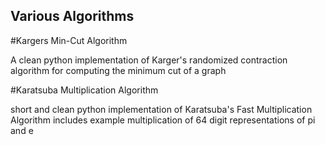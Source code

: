 Various Algorithms
--------------------------



#Kargers Min-Cut Algorithm

A clean python implementation of Karger's
randomized contraction algorithm for computing the minimum cut of a graph

#Karatsuba Multiplication Algorithm

short and clean python implementation of Karatsuba's Fast Multiplication Algorithm
includes example multiplication of 64 digit representations of pi and e

